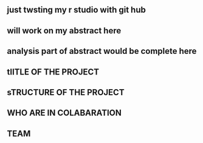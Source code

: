 ## just twsting my r studio with git hub
## will work on my abstract here
## analysis part of abstract would be complete here

## tIITLE OF THE PROJECT

## sTRUCTURE OF THE PROJECT

## WHO ARE IN COLABARATION

## TEAM
